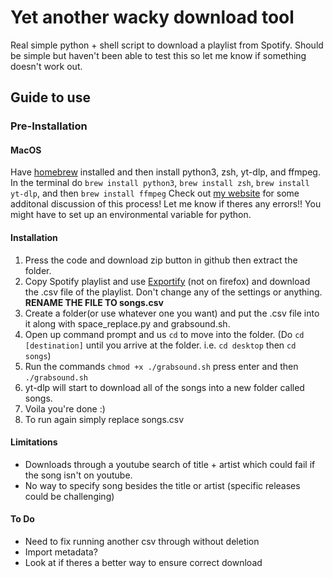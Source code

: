 # Yet another wacky download tool
Real simple python + shell script to download a playlist from Spotify. Should be simple but haven't been able to test this so let me know if something doesn't work out. 
## Guide to use
### Pre-Installation
#### MacOS
Have <a href="https://brew.sh/">homebrew</a> installed and then install python3, zsh, yt-dlp, and ffmpeg.
In the terminal do `brew install python3`, `brew install zsh`, `brew install yt-dlp`, and then `brew install ffmpeg`
Check out <a href="https://hmasusi-online.neocities.org/CD_Guide">my website</a> for some additonal discussion of this process!
Let me know if theres any errors!! You might have to set up an environmental variable for python.
#### Installation
1. Press the code and download zip button in github then extract the folder.
2. Copy Spotify playlist and use [Exportify](https://watsonbox.github.io/exportify/) (not on firefox) and download the .csv file of the playlist. Don't change any of the settings or anything. **RENAME THE FILE TO songs.csv**
3. Create a folder(or use whatever one you want) and put the .csv file into it along with space_replace.py and grabsound.sh.
4. Open up command prompt and us `cd` to move into the folder. (Do `cd [destination]` until you arrive at the folder. i.e. `cd desktop` then `cd songs`)
5. Run the commands `chmod +x ./grabsound.sh` press enter and then `./grabsound.sh`
6. yt-dlp will start to download all of the songs into a new folder called songs.
7. Voila you're done :)
8. To run again simply replace songs.csv

#### Limitations
- Downloads through a youtube search of title + artist which could fail if the song isn't on youtube.
- No way to specify song besides the title or artist (specific releases could be challenging)

#### To Do
- Need to fix running another csv through without deletion
- Import metadata?
- Look at if theres a better way to ensure correct download
